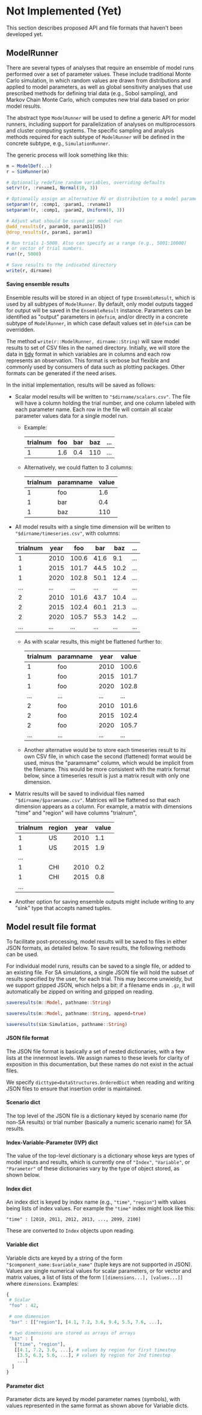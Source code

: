 # Not Implemented (Yet)

This section describes proposed API and file formats that haven't been developed yet.

## ModelRunner


There are several types of analyses that require an ensemble of model runs performed over a set of parameter values. These include traditional Monte Carlo simulation, in which random values are drawn from distributions and applied to model parameters, as well as global sensitivity analyses that use prescribed methods for defining trial data (e.g., Sobol sampling), and Markov Chain Monte Carlo, which computes new trial data based on prior model results.

The abstract type `ModelRunner` will be used to define a generic API for model runners, including support for parallelization of analyses on multiprocessors and cluster computing systems. The specific sampling and analysis methods required for each subtype of `ModelRunner` will be defined in the concrete subtype, e.g., `SimulationRunner`.

The generic process will look something like this:

```julia
m = ModelDef(...)
r = SimRunner(m)

# Optionally redefine random variables, overriding defaults
setrv!(r, :rvname1, Normal(10, 3))

# Optionally assign an alternative RV or distribution to a model parameter
setparam!(r, :comp1, :param1, :rvname1)
setparam!(r, :comp1, :param2, Uniform(0, 3))

# Adjust what should be saved per model run
@add_results(r, param10, param11[US])
@drop_results(r, param1, param1)

# Run trials 1-5000. Also can specify as a range (e.g., 5001:10000) 
# or vector of trial numbers.
run!(r, 5000)

# Save results to the indicated directory
write(r, dirname)
```

#### Saving ensemble results

Ensemble results will be stored in an object of type `EnsembleResult`, which is used by all subtypes of `ModelRunner`. By default, only model outputs tagged for output will be saved in the `EnsembleResult` instance. Parameters can be identified as "output" parameters in `@defsim`, and/or directly in a concrete subtype of `ModelRunner`, in which case default values set in `@defsim` can be overridden.

The method `write(r::ModelRunner, dirname::String)` will save model results to set of CSV files in the named directory. Initially, we will store the data in [tidy](https://cran.r-project.org/web/packages/tidyr/vignettes/tidy-data.html) format in which variables are in columns and each row represents an observation. This format is verbose but flexible and commonly used by consumers of data such as plotting packages. Other formats can be generated if the need arises.

In the initial implementation, results will be saved as follows:

* Scalar model results will be written to `"$dirname/scalars.csv"`. The file will have a column holding the trial number, and one column labeled with each parameter name. Each row in the file will contain all scalar parameter values data for a single  model run. 
  * Example:

    | trialnum | foo | bar | baz | ... |
    | -------- | --- | --- | --- | --- |
    | 1        | 1.6 | 0.4 | 110 | ... |

  * Alternatively, we could flatten to 3 columns: 

    | trialnum | paramname | value |
    | -------- | --------- | ----- |
    | 1        | foo       | 1.6   |
    | 1        | bar       | 0.4   |
    | 1        | baz       | 110   |

* All model results with a single time dimension will be written to `"$dirname/timeseries.csv"`, with columns:

  | trialnum | year | foo   | bar  | baz  | ... |
  | -------- | ---- | ----- | ---- | ---- | --- |
  | 1        | 2010 | 100.6 | 41.6 | 9.1  | ... |
  | 1        | 2015 | 101.7 | 44.5 | 10.2 | ... |
  | 1        | 2020 | 102.8 | 50.1 | 12.4 | ... |
  | ...      | ...  | ...   | ...  | ...  | ... |
  | 2        | 2010 | 101.6 | 43.7 | 10.4 | ... |
  | 2        | 2015 | 102.4 | 60.1 | 21.3 | ... |
  | 2        | 2020 | 105.7 | 55.3 | 14.2 | ... |
  | ...      | ...  | ...   | ...  | ...  | ... |

  * As with scalar results, this might be flattened further to:

    | trialnum | paramname | year | value |
    | -------- | --------- | ---- | ----- |
    | 1        | foo       | 2010 | 100.6 |
    | 1        | foo       | 2015 | 101.7 |
    | 1        | foo       | 2020 | 102.8 |
    | ...      | ...       | ...  | ...   |
    | 2        | foo       | 2010 | 101.6 |
    | 2        | foo       | 2015 | 102.4 |
    | 2        | foo       | 2020 | 105.7 |
    | ...      | ...       | ...  | ...   |

  * Another alternative would be to store each timeseries result to its own CSV file, in which case the second (flattened) format would be used, minus the "paramname" column, which would be implicit from the filename. This would be more consistent with the matrix format below, since a timeseries result is just a matrix result with only one dimension.

* Matrix results will be saved to individual files named `"$dirname/$paramname.csv"`. Matrices will be flattened so that each dimension appears as a column. For example, a matrix with dimensions "time" and "region" will have columns "trialnum", 

  | trialnum | region | year | value |
  | -------- | ------ | ---- | ----- |
  | 1 | US | 2010 | 1.1 |
  | 1 | US | 2015 | 1.9 |
  | ...|
  | 1 | CHI | 2010 | 0.2 |
  | 1 | CHI | 2015 | 0.8 |
  | ...|
  
* Another option for saving ensemble outputs might include writing to any "sink" type that accepts named tuples.


## Model result file format

To facilitate post-processing, model results will be saved to files in either JSON formats, as detailed below. To save results, the following methods can be used.

For individual model runs, results can be saved to a single file, or added to an existing file. For SA simulations, a single JSON file will hold the subset 
of results specified by the user, for each trial. This may become
unwieldy, but we support gzipped JSON, which helps a bit: if a filename ends in 
`.gz`, it will automatically be zipped on writing and gzipped on reading.

```julia
saveresults(m::Model, pathname::String)

saveresults(m::Model, pathname::String, append=true)

saveresults(sim:Simulation, pathname::String)
```

#### JSON file format

The JSON file format is basically a set of nested dictionaries, with a few lists at the innermost levels. We assign names to these levels for clarity of exposition in this documentation, but these names do not exist in the actual files.

We specify `dicttype=DataStructures.OrderedDict` when reading and writing JSON files to ensure that insertion order is maintained.

#### Scenario dict
The top level of the JSON file is a dictionary keyed by scenario name (for non-SA results) or trial number (basically a numeric scenario name) for SA results.

#### Index-Variable-Parameter (IVP) dict
The value of the top-level dictionary is a dictionary whose keys are types of model inputs and results, which is currently one of `"Index"`, `"Variable"`, or `"Parameter"` of these dictionaries vary by the type of object stored, as shown below.

#### Index dict

An index dict is keyed by index name (e.g., `"time"`, `"region"`) with values being lists of index values. For example the `"time"` index might look like this:

  `"time" : [2010, 2011, 2012, 2013, ..., 2099, 2100]`
  
These are converted to `Index` objects upon reading.

#### Variable dict

Variable dicts are keyed by a string of the form `"$component_name:$variable_name"` (tuple keys are not supported in JSON). Values are single numerical values for scalar parameters, or for vector and matrix values, a list of lists of the form `[[dimensions...], [values...]]` where `dimensions`. Examples:

```julia
{
 # Scalar
 "foo" : 42,

 # one dimension
 "bar" : [["region"], [4.1, 7.2, 3.6, 9.4, 5.5, 7.6, ...],

 # two dimensions are stored as arrays of arrays
 "baz" : [
   ["time", "region"], 
   [[4.1, 7.2, 3.6, ...], # values by region for first timestep
    [3.5, 6.3, 5.6, ...], # values by region for 2nd timestep
    ...]
  ]
}
```
  
#### Parameter dict

Parameter dicts are keyed by model parameter names (symbols), with values represented in the same format as shown above for Variable dicts.


